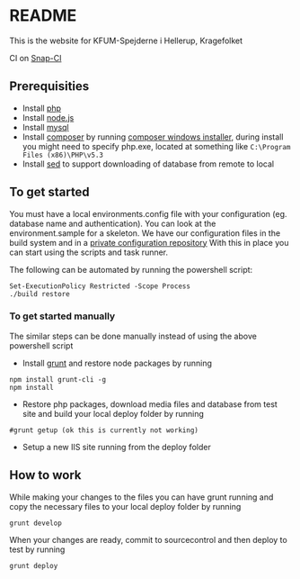 # README #

This is the website for KFUM-Spejderne i Hellerup, Kragefolket

CI on [Snap-CI](https://snap-ci.com/jballe/Kragefolket.Website/branch/master)

## Prerequisities ##
* Install [php](http://www.microsoft.com/web/platform/phponwindows.aspx)
* Install [node.js](http://nodejs.org/download/)
* Install [mysql](http://dev.mysql.com/downloads/mysql/)
* Install [composer](https://getcomposer.org/) by running [composer windows installer](https://getcomposer.org/Composer-Setup.exe), 
  during install you might need to specify php.exe, located at something like `C:\Program Files (x86)\PHP\v5.3`
* Install [sed](http://gnuwin32.sourceforge.net/packages/sed.htm) to support downloading of database from remote to local

## To get started ##

You must have a local environments.config file with your configuration (eg. database name and authentication).
You can look at the environment.sample for a skeleton. We have our configuration files in the build system and in a [private configuration repository](https://bitbucket.org/kragefolket/kragefolket-environmentconfig)
With this in place you can start using the scripts and task runner.

The following can be automated by running the powershell script:
```
Set-ExecutionPolicy Restricted -Scope Process
./build restore
```

### To get started manually ###

The similar steps can be done manually instead of using the above powershell script

* Install [grunt](grunt.com) and restore node packages by running 
```
npm install grunt-cli -g
npm install
```
* Restore php packages, download media files and database from test site and build your local deploy folder by running
```
#grunt getup (ok this is currently not working)
```
* Setup a new IIS site running from the deploy folder

## How to work ##
While making your changes to the files you can have grunt running and copy the necessary files to your local deploy folder by running
```
grunt develop
```

When your changes are ready, commit to sourcecontrol and then deploy to test by running
```
grunt deploy
```